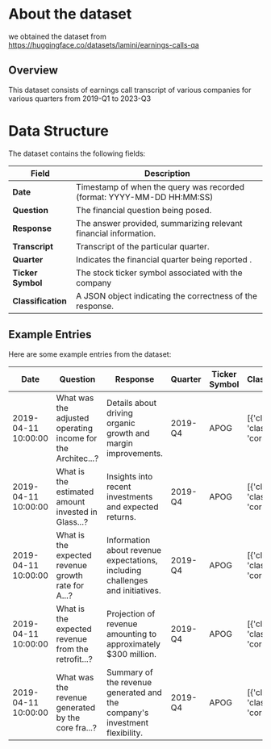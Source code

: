 
# About the dataset

we obtained the dataset from https://huggingface.co/datasets/lamini/earnings-calls-qa



## Overview

This dataset consists of earnings call transcript of various companies for various quarters from 2019-Q1 to 2023-Q3
# Data Structure

The dataset contains the following fields:

| Field              | Description                                                            |
|--------------------|------------------------------------------------------------------------|
| **Date**           | Timestamp of when the query was recorded (format: YYYY-MM-DD HH:MM:SS) |
| **Question**       | The financial question being posed.                                    |
| **Response**       | The answer provided, summarizing relevant financial information.       |
| **Transcript**       | Transcript of the particular quarter.       |
| **Quarter**        | Indicates the financial quarter being reported .             |
| **Ticker Symbol**  | The stock ticker symbol associated with the company 
| **Classification** | A JSON object indicating the correctness of the response.             |

## Example Entries

Here are some example entries from the dataset:

| Date                 | Question                                                          | Response                                                                                         | Quarter | Ticker Symbol | Classification                                |
|----------------------|-------------------------------------------------------------------|--------------------------------------------------------------------------------------------------|---------|---------------|------------------------------------------------|
| 2019-04-11 10:00:00  | What was the adjusted operating income for the Architec...?      | Details about driving organic growth and margin improvements.                                    | 2019-Q4 | APOG          | [{'class_id': 0, 'class_name': 'correct', ... |
| 2019-04-11 10:00:00  | What is the estimated amount invested in Glass...?                | Insights into recent investments and expected returns.                                          | 2019-Q4 | APOG          | [{'class_id': 0, 'class_name': 'correct', ... |
| 2019-04-11 10:00:00  | What is the expected revenue growth rate for A...?                | Information about revenue expectations, including challenges and initiatives.                   | 2019-Q4 | APOG          | [{'class_id': 0, 'class_name': 'correct', ... |
| 2019-04-11 10:00:00  | What is the expected revenue from the retrofit...?                | Projection of revenue amounting to approximately $300 million.                                   | 2019-Q4 | APOG          | [{'class_id': 0, 'class_name': 'correct', ... |
| 2019-04-11 10:00:00  | What was the revenue generated by the core fra...?                | Summary of the revenue generated and the company's investment flexibility.                       | 2019-Q4 | APOG          | [{'class_id': 0, 'class_name': 'correct', ... |

